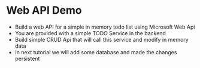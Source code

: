 # Web API Demo
* Build a web API for a simple in memory todo list using Microsoft Web Api
* You are provided with a simple TODO Service in the backend
* Build simple CRUD Api that will call this service and modify in memory data
* In next tutorial we will add some database and made the changes persistent

